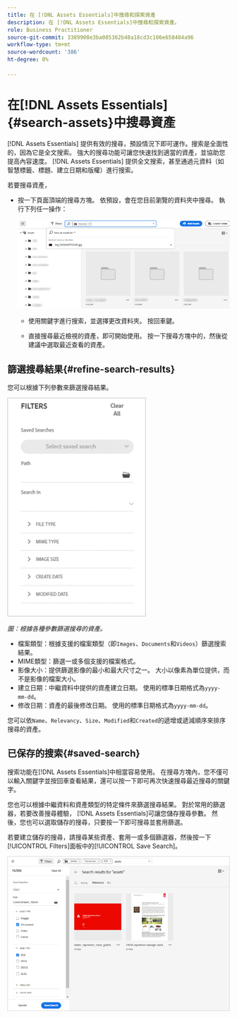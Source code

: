```yaml
---
title: 在 [!DNL Assets Essentials]中搜尋和探索資產
description: 在 [!DNL Assets Essentials]中搜尋和探索資產。
role: Business Practitioner
source-git-commit: 3389908e3ba085362b48a18cd3c106e658484a96
workflow-type: tm+mt
source-wordcount: '386'
ht-degree: 0%

---
```



# 在[!DNL Assets Essentials] {#search-assets}中搜尋資產

[!DNL Assets Essentials] 提供有效的搜尋，預設情況下即可運作。搜索是全面性的，因為它是全文搜索。 強大的搜尋功能可讓您快速找到適當的資產，並協助您提高內容速度。 [!DNL Assets Essentials] 提供全文搜索，甚至通過元資料（如智慧標籤、標題、建立日期和版權）進行搜索。

若要搜尋資產，

* 按一下頁面頂端的搜尋方塊。 依預設，會在您目前瀏覽的資料夾中搜尋。 執行下列任一操作：

   ![搜尋方塊](assets/search-box.png)

   * 使用關鍵字進行搜索，並選擇更改資料夾。 按回車鍵。

   * 直接搜尋最近檢視的資產，即可開始使用。 按一下搜尋方塊中的，然後從建議中選取最近查看的資產。

## 篩選搜尋結果{#refine-search-results}

您可以根據下列參數來篩選搜尋結果。

![搜尋篩選器](assets/filters1.png)

*圖：根據各種參數篩選搜尋的資產。*

* 檔案類型：根據支援的檔案類型（即`Images`、`Documents`和`Videos`）篩選搜索結果。
* MIME類型：篩選一或多個支援的檔案格式。<!-- TBD:  [supported file formats](/help/supported-file-formats.md). -->
* 影像大小：提供篩選影像的最小和最大尺寸之一。 大小以像素為單位提供，而不是影像的檔案大小。
* 建立日期：中繼資料中提供的資產建立日期。 使用的標準日期格式為`yyyy-mm-dd`。
* 修改日期：資產的最後修改日期。 使用的標準日期格式為`yyyy-mm-dd`。

您可以依`Name`、`Relevancy`、`Size`、`Modified`和`Created`的遞增或遞減順序來排序搜尋的資產。

## 已保存的搜索{#saved-search}

搜索功能在[!DNL Assets Essentials]中相當容易使用。 在搜尋方塊內，您不僅可以輸入關鍵字並按回車查看結果，還可以按一下即可再次快速搜尋最近搜尋的關鍵字。

您也可以根據中繼資料和資產類型的特定條件來篩選搜尋結果。 對於常用的篩選器，若要改善搜尋體驗， [!DNL Assets Essentials]可讓您儲存搜尋參數。 然後，您也可以選取儲存的搜尋，只要按一下即可搜尋並套用篩選。

若要建立儲存的搜尋，請搜尋某些資產、套用一或多個篩選器，然後按一下[!UICONTROL Filters]面板中的[!UICONTROL Save Search]。

![從「篩選器」面板儲存搜尋](assets/saved-search.png)

<!-- TBD: Search behavior. Full-text search. Ranking and rank boosts. Hidden assets.
Report poor UX that users can only save a filtered search and not a simple search.
.
Are other supported files fully indexed and support full-text search? Eg. audio/videos files can at best have metadata indexed.
Anything about ranking of assets displayed in search results?

What about temporarily hiding an asset (suspending search on it) from the search results? If an asset is undergoing review collaboration, should it be used by others? Should it be hidden in search?

When userA is searching and userB add an asset that matches search results, will the asset display in search as soon as userA refreshes the page? Assuming indexing is near real-time. May not be so for bulk uploads.
-->
